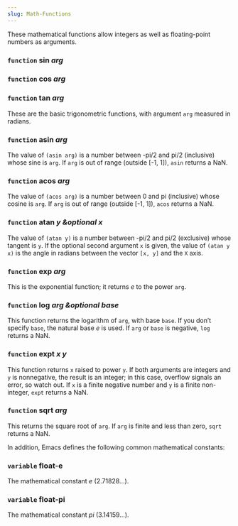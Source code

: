 ```yaml
---
slug: Math-Functions
---
```


These mathematical functions allow integers as well as floating-point numbers as arguments.

### <span className="tag function">`function`</span> **sin** *arg*

### <span className="tag function">`function`</span> **cos** *arg*

### <span className="tag function">`function`</span> **tan** *arg*

These are the basic trigonometric functions, with argument `arg` measured in radians.

### <span className="tag function">`function`</span> **asin** *arg*

The value of `(asin arg)` is a number between -pi/2 and pi/2 (inclusive) whose sine is `arg`. If `arg` is out of range (outside \[-1, 1]), `asin` returns a NaN.

### <span className="tag function">`function`</span> **acos** *arg*

The value of `(acos arg)` is a number between 0 and pi (inclusive) whose cosine is `arg`. If `arg` is out of range (outside \[-1, 1]), `acos` returns a NaN.

### <span className="tag function">`function`</span> **atan** *y \&optional x*

The value of `(atan y)` is a number between -pi/2 and pi/2 (exclusive) whose tangent is `y`. If the optional second argument `x` is given, the value of `(atan y x)` is the angle in radians between the vector `[x, y]` and the `X` axis.

### <span className="tag function">`function`</span> **exp** *arg*

This is the exponential function; it returns *e* to the power `arg`.

### <span className="tag function">`function`</span> **log** *arg \&optional base*

This function returns the logarithm of `arg`, with base `base`. If you don’t specify `base`, the natural base *e* is used. If `arg` or `base` is negative, `log` returns a NaN.

### <span className="tag function">`function`</span> **expt** *x y*

This function returns `x` raised to power `y`. If both arguments are integers and `y` is nonnegative, the result is an integer; in this case, overflow signals an error, so watch out. If `x` is a finite negative number and `y` is a finite non-integer, `expt` returns a NaN.

### <span className="tag function">`function`</span> **sqrt** *arg*

This returns the square root of `arg`. If `arg` is finite and less than zero, `sqrt` returns a NaN.

In addition, Emacs defines the following common mathematical constants:

### <span className="tag variable">`variable`</span> **float-e**

The mathematical constant *e* (2.71828…).

### <span className="tag variable">`variable`</span> **float-pi**

The mathematical constant *pi* (3.14159…).
